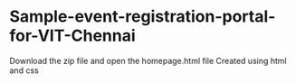 # Sample-event-registration-portal-for-VIT-Chennai
Download the zip file and open the homepage.html file
Created using html and css
